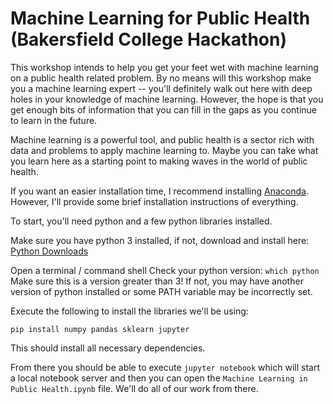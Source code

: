 # Machine Learning for Public Health (Bakersfield College Hackathon)

This workshop intends to help you get your feet wet with machine learning
on a public health related problem. By no means will this workshop make you
a machine learning expert -- you'll definitely walk out here with deep holes
in your knowledge of machine learning. However, the hope is that you get enough
bits of information that you can fill in the gaps as you continue to learn in
the future.

Machine learning is a powerful tool, and public health is a sector rich with
data and problems to apply machine learning to. Maybe you can take what you
learn here as a starting point to making waves in the world of public health.

If you want an easier installation time, I recommend installing
[Anaconda](https://www.continuum.io/downloads). However, I'll provide some
brief installation instructions of everything.

To start, you'll need python and a few python libraries installed.

Make sure you have python 3 installed, if not, download and install here:
[Python Downloads](https://www.python.org/downloads/)

Open a terminal / command shell 
Check your python version: `which python`
Make sure this is a version greater than 3! If not, you may have another
version of python installed or some PATH variable may be incorrectly set.

Execute the following to install the libraries we'll be using:
```
pip install numpy pandas sklearn jupyter
```

This should install all necessary dependencies.

From there you should be able to execute `jupyter notebook` which will start
a local notebook server and then you can open the
`Machine Learning in Public Health.ipynb` file. We'll do all of our work from
there.
